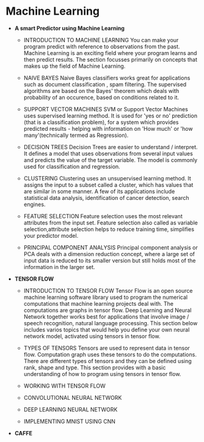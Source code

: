 # Machine Learning
- **A smart Predictor using Machine Learning**

    - INTRODUCTION TO MACHINE LEARNING
    You can make your program predict with reference to observations from the past. Machine Learning is an exciting field where your program learns and then predict results. The section focusses primarily on concepts that makes up the field of Machine Learning.  
      
    - NAIVE BAYES
      Naive Bayes classifiers works great for applications such as document classification , spam filtering. The supervised algorithms are based on the Bayes' theorem which deals with probability of an occurence, based on conditions related to it.
      
    - SUPPORT VECTOR MACHINES
      SVM or Support Vector Machines uses supervised learning method. It is used for 'yes or no' prediction (that is a classification problem), for a system which provides predicted results - helping with information on 'How much' or 'how many'(technically termed as Regression). 
      
    - DECISION TREES
      Decision Trees are easier to understand / interpret. It defines a model that uses observations from several input values and predicts the value of the target variable. The model is commonly used for classification  and regression.
      
    - CLUSTERING
      Clustering uses an unsupervised learning method. It assigns the input to a subset called a  cluster, which has values that are similar in some manner. A few of its applications include statistical data analysis, identification of cancer detection, search engines.
    
    - FEATURE SELECTION
      Feature selection uses the most relevant attributes from the input set. Feature selection also called as variable selection,attribute selection helps to reduce training time, simplifies your predictor model.
      
    - PRINCIPAL COMPONENT ANALYSIS
      Principal component analysis or PCA deals with a dimension reduction concept, where a large set of input data is reduced to its smaller version but still holds most of the information in the larger set.
      
    
- **TENSOR FLOW**
    - INTRODUCTION TO TENSOR FLOW
      Tensor Flow is an open source machine learning software library used to program the numerical computations that machine learning projects deal with. The computations are graphs in tensor flow. Deep Learning and Neural Network together works best for applications that involve image / speech recognition, natural language processing. This section below includes varios topics that would help you define your own neural network model, activated using tensors in tensor flow. 
    
    - TYPES OF TENSORS 
      Tensors are used to represent data in tensor flow. Computation graph uses these tensors to do the computations. There are different types of tensors and they can be defined using rank, shape and type. This section provides with a basic understanding of how to program using tensors in tensor flow. 
    
    - WORKING WITH TENSOR FLOW
    
    - CONVOLUTIONAL NEURAL NETWORK
    
    - DEEP LEARNING NEURAL NETWORK
    
    - IMPLEMENTING MNIST USING CNN
    
- **CAFFE**
